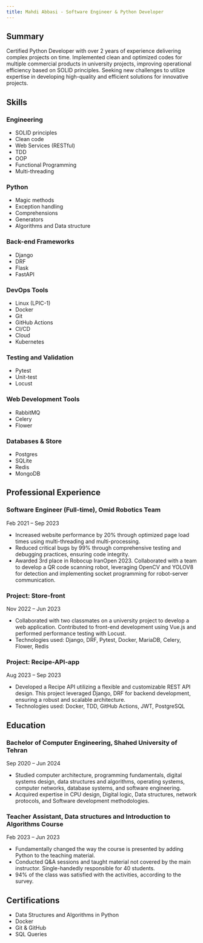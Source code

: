 ```yaml
---
title: Mahdi Abbasi - Software Engineer & Python Developer
---
```


## Summary
Certified Python Developer with over 2 years of experience delivering complex projects on time. Implemented clean and optimized codes for multiple commercial products in university projects, improving operational efficiency based on SOLID principles. Seeking new challenges to utilize expertise in developing high-quality and efficient solutions for innovative projects.

## Skills

### Engineering

* SOLID principles
* Clean code
* Web Services (RESTful)
* TDD
* OOP
* Functional Programming
* Multi-threading

### Python

* Magic methods
* Exception handling
* Comprehensions
* Generators
* Algorithms and Data structure

### Back-end Frameworks

* Django
* DRF
* Flask
* FastAPI

### DevOps Tools

* Linux (LPIC-1)
* Docker
* Git
* GitHub Actions
* CI/CD
* Cloud
* Kubernetes

### Testing and Validation

* Pytest
* Unit-test
* Locust

### Web Development Tools

* RabbitMQ
* Celery
* Flower

### Databases & Store

* Postgres
* SQLite
* Redis
* MongoDB

## Professional Experience

### Software Engineer (Full-time), Omid Robotics Team
Feb 2021 – Sep 2023

* Increased website performance by 20% through optimized page load times using multi-threading and multi-processing.
* Reduced critical bugs by 99% through comprehensive testing and debugging practices, ensuring code integrity.
* Awarded 3rd place in Robocup IranOpen 2023. Collaborated with a team to develop a QR code scanning robot, leveraging OpenCV and YOLOV8 for detection and implementing socket programming for robot-server communication.

### Project: Store-front
Nov 2022 – Jun 2023

* Collaborated with two classmates on a university project to develop a web application. Contributed to front-end development using Vue.js and performed performance testing with Locust.
* Technologies used: Django, DRF, Pytest, Docker, MariaDB, Celery, Flower, Redis

### Project: Recipe-API-app
Aug 2023 – Sep 2023

* Developed a Recipe API utilizing a flexible and customizable REST API design. This project leveraged Django, DRF for backend development, ensuring a robust and scalable architecture.
* Technologies used: Docker, TDD, GitHub Actions, JWT, PostgreSQL

## Education

### Bachelor of Computer Engineering, Shahed University of Tehran
Sep 2020 – Jun 2024

* Studied computer architecture, programming fundamentals, digital systems design, data structures and algorithms, operating systems, computer networks, database systems, and software engineering.
* Acquired expertise in CPU design, Digital logic, Data structures, network protocols, and Software development methodologies.

### Teacher Assistant, Data structures and Introduction to Algorithms Course
Feb 2023 – Jun 2023

* Fundamentally changed the way the course is presented by adding Python to the teaching material.
* Conducted Q&A sessions and taught material not covered by the main instructor. Single-handedly responsible for 40 students.
* 94% of the class was satisfied with the activities, according to the survey.

## Certifications

* Data Structures and Algorithms in Python
* Docker
* Git & GitHub
* SQL Queries